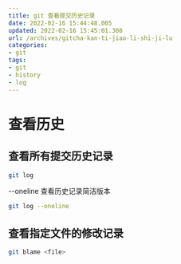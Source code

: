 ```yaml
---
title: git 查看提交历史记录
date: 2022-02-16 15:44:48.005
updated: 2022-02-16 15:45:01.308
url: /archives/gitcha-kan-ti-jiao-li-shi-ji-lu
categories: 
- git
tags: 
- git
- history
- log
---
```


# 查看历史

## 查看所有提交历史记录

```bash
git log
```

--oneline 查看历史记录简洁版本

```bash
git log --oneline
```

## 查看指定文件的修改记录

```bash
git blame <file>
```